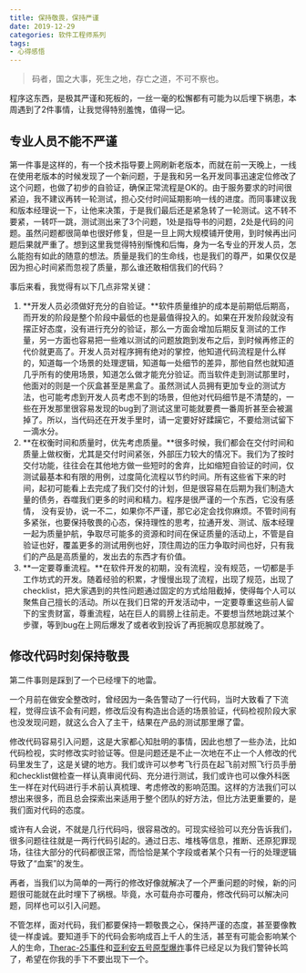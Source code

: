 ```yaml
---
title: 保持敬畏，保持严谨
date: 2019-12-29
categories: 软件工程师系列
tags: 
- 心得感悟
---
```


> 码者，国之大事，死生之地，存亡之道，不可不察也。

程序这东西，是极其严谨和死板的，一丝一毫的松懈都有可能为以后埋下祸患，本周遇到了2件事情，让我觉得特别羞愧，值得一记。
<!-- more -->
## 专业人员不能不严谨

第一件事是这样的，有一个技术指导要上网刷新老版本，而就在前一天晚上，一线在使用老版本的时候发现了一个新问题，于是我和另一名开发同事迅速定位修改了这个问题，也做了初步的自验证，确保正常流程是OK的。由于服务要求的时间很紧迫，我不建议再转一轮测试，担心交付时间延期影响一线的进度。而同事建议我和版本经理说一下，让他来决策，于是我们最后还是紧急转了一轮测试。这不转不要紧，一转吓一跳，测试测出来了3个问题，1处是指导书的问题，2处是代码的问题。虽然问题都很简单也很好修复，但是一旦上网大规模铺开使用，到时候再出问题后果就严重了。想到这里我觉得特别惭愧和后悔，身为一名专业的开发人员，怎么能抱有如此的随意的想法。质量是我们的生命线，也是我们的尊严，如果仅仅是因为担心时间紧而忽视了质量，那么谁还敢相信我们的代码？

事后来看，我觉得有以下几点非常关键：

1. **开发人员必须做好充分的自验证。**软件质量维护的成本是前期低后期高，而开发的阶段是整个阶段中最低的也是最值得投入的。如果在开发阶段就没有摆正好态度，没有进行充分的验证，那么一方面会增加后期反复测试的工作量，另一方面也容易把一些难以测试的问题放跑到发布之后，到时候再修正的代价就更高了。开发人员对程序拥有绝对的掌控，他知道代码流程是什么样的，知道每一个场景的处理逻辑，知道每一处细节的差异，那他自然也就知道几乎所有的使用场景，知道怎么做才能充分验证。而当软件走到测试那里时，他面对的则是一个灰盒甚至是黑盒了。虽然测试人员拥有更加专业的测试方法，也可能考虑到开发人员考虑不到的场景，但他对代码细节是不清楚的，一些在开发那里很容易发现的bug到了测试这里可能就要费一番周折甚至会被漏掉了。所以，当代码还在开发手里时，请一定要好好蹂躏它，不要给测试留下一滴水分。
2. **在权衡时间和质量时，优先考虑质量。**很多时候，我们都会在交付时间和质量上做权衡，尤其是交付时间紧张，外部压力较大的情况下。我们为了按时交付功能，往往会在其他地方做一些短时的舍弃，比如缩短自验证的时间，仅测试最基本和有限的用例，过度简化流程以节约时间。所有这些省下来的时间，起初可能看上去完成了我们交付的计划，但是很容易在后期为我们制造大量的债务，吞噬我们更多的时间和精力。程序是很严谨的一个东西，它没有感情， 没有妥协，说一不二，如果你不严谨，那它必定会找你麻烦。不管时间有多紧张，也要保持敬畏的心态，保持理性的思考，拉通开发、测试、版本经理一起为质量护航，争取尽可能多的资源和时间在保证质量的活动上，不管是自验证也好，覆盖更多的测试用例也好，顶住周边的压力争取时间也好，只有我们的产品是高质量的，发出去的东西才有价值。
3. **一定要尊重流程。**在软件开发的初期，没有流程，没有规范，一切都是手工作坊式的开发。随着经验的积累，才慢慢出现了流程，出现了规范，出现了checklist，把大家遇到的共性问题通过固定的方式给阻截掉，使得每个人可以聚焦自己擅长的活动。所以在我们日常的开发活动中，一定要尊重这些前人留下的宝贵财富，尊重流程，站在巨人的肩膀上往前走。不要想当然地跳过某个步骤，等到bug在上网后爆发了或者收到投诉了再扼腕叹息那就晚了。

## 修改代码时刻保持敬畏

第二件事则是踩到了一个已经埋下的地雷。

一个月前在做安全整改时，曾经因为一条告警动了一行代码，当时大致看了下流程，觉得应该不会有问题，修改后没有构造出合适的场景验证，代码检视阶段大家也没发现问题，就这么合入了主干，结果在产品的测试那里爆了雷。

修改代码容易引入问题，这是大家都心知肚明的事情，因此也想了一些办法，比如代码检视，实时修改实时验证等。但是问题还是不止一次地在不止一个人修改的代码里发生了，这是关键的地方。我们或许可以参考飞行员在起飞前对照飞行员手册和checklist做检查一样认真审阅代码、充分进行测试，我们或许也可以像外科医生一样在对代码进行手术前认真梳理、考虑修改的影响范围。这样的方法我们可以想出来很多，而且总会探索出来适用于整个团队的好方法，但比方法更重要的，是我们面对代码的态度。

或许有人会说，不就是几行代码吗，很容易改的。可现实经验可以充分告诉我们，很多问题往往就是一两行代码引起的。通过日志、堆栈等信息，推断、还原犯罪现场，往往大部分的代码都很正常，而恰恰是某个字段或者某个只有一行的处理逻辑导致了“血案”的发生。

再者，当我们以为简单的一两行的修改好像就解决了一个严重问题的时候，新的问题很可能就在此时埋下了祸根。毕竟，水可载舟亦可覆舟，修改代码可以解决问题，同样也可以引入问题。

不管怎样，面对代码，我们都要保持一颗敬畏之心，保持严谨的态度，甚至要像教徒一样虔诚。要知道手下的代码会影响成百上千人的生活，甚至有可能会影响某个人的生命，[Therac-25事件](https://zh.wikipedia.org/wiki/Therac-25%E6%A1%88%E4%BE%8B)和[亚利安五号原型爆炸](https://zh.wikipedia.org/wiki/%E4%BA%9E%E5%88%A9%E5%AE%895%E8%99%9F%E9%81%8B%E8%BC%89%E7%81%AB%E7%AE%AD)事件已经足以为我们警钟长鸣了，希望在你我的手下不要出现下一个。
